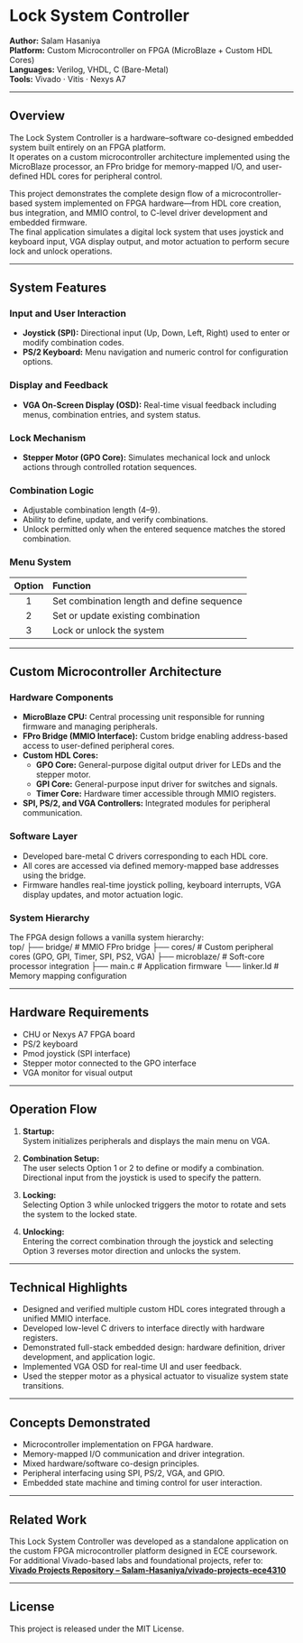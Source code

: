 # Lock System Controller  
**Author:** Salam Hasaniya  
**Platform:** Custom Microcontroller on FPGA (MicroBlaze + Custom HDL Cores)  
**Languages:** Verilog, VHDL, C (Bare-Metal)  
**Tools:** Vivado · Vitis · Nexys A7  

---

## Overview  
The Lock System Controller is a hardware–software co-designed embedded system built entirely on an FPGA platform.  
It operates on a custom microcontroller architecture implemented using the MicroBlaze processor, an FPro bridge for memory-mapped I/O, and user-defined HDL cores for peripheral control.  

This project demonstrates the complete design flow of a microcontroller-based system implemented on FPGA hardware—from HDL core creation, bus integration, and MMIO control, to C-level driver development and embedded firmware.  
The final application simulates a digital lock system that uses joystick and keyboard input, VGA display output, and motor actuation to perform secure lock and unlock operations.

---

## System Features  

### Input and User Interaction  
- **Joystick (SPI):** Directional input (Up, Down, Left, Right) used to enter or modify combination codes.  
- **PS/2 Keyboard:** Menu navigation and numeric control for configuration options.  

### Display and Feedback  
- **VGA On-Screen Display (OSD):** Real-time visual feedback including menus, combination entries, and system status.  

### Lock Mechanism  
- **Stepper Motor (GPO Core):** Simulates mechanical lock and unlock actions through controlled rotation sequences.  

### Combination Logic  
- Adjustable combination length (4–9).  
- Ability to define, update, and verify combinations.  
- Unlock permitted only when the entered sequence matches the stored combination.  

### Menu System  
| Option | Function |
|:--:|:--|
| 1 | Set combination length and define sequence |
| 2 | Set or update existing combination |
| 3 | Lock or unlock the system |

---

## Custom Microcontroller Architecture  

### Hardware Components  
- **MicroBlaze CPU:** Central processing unit responsible for running firmware and managing peripherals.  
- **FPro Bridge (MMIO Interface):** Custom bridge enabling address-based access to user-defined peripheral cores.  
- **Custom HDL Cores:**  
  - **GPO Core:** General-purpose digital output driver for LEDs and the stepper motor.  
  - **GPI Core:** General-purpose input driver for switches and signals.  
  - **Timer Core:** Hardware timer accessible through MMIO registers.  
- **SPI, PS/2, and VGA Controllers:** Integrated modules for peripheral communication.  

### Software Layer  
- Developed bare-metal C drivers corresponding to each HDL core.  
- All cores are accessed via defined memory-mapped base addresses using the bridge.  
- Firmware handles real-time joystick polling, keyboard interrupts, VGA display updates, and motor actuation logic.  

### System Hierarchy  
The FPGA design follows a vanilla system hierarchy:  
top/
├── bridge/ # MMIO FPro bridge
├── cores/ # Custom peripheral cores (GPO, GPI, Timer, SPI, PS2, VGA)
├── microblaze/ # Soft-core processor integration
├── main.c # Application firmware
└── linker.ld # Memory mapping configuration

---

## Hardware Requirements  
- CHU or Nexys A7 FPGA board  
- PS/2 keyboard  
- Pmod joystick (SPI interface)  
- Stepper motor connected to the GPO interface  
- VGA monitor for visual output  

---

## Operation Flow  

1. **Startup:**  
   System initializes peripherals and displays the main menu on VGA.  

2. **Combination Setup:**  
   The user selects Option 1 or 2 to define or modify a combination.  
   Directional input from the joystick is used to specify the pattern.  

3. **Locking:**  
   Selecting Option 3 while unlocked triggers the motor to rotate and sets the system to the locked state.  

4. **Unlocking:**  
   Entering the correct combination through the joystick and selecting Option 3 reverses motor direction and unlocks the system.  

---

## Technical Highlights  
- Designed and verified multiple custom HDL cores integrated through a unified MMIO interface.  
- Developed low-level C drivers to interface directly with hardware registers.  
- Demonstrated full-stack embedded design: hardware definition, driver development, and application logic.  
- Implemented VGA OSD for real-time UI and user feedback.  
- Used the stepper motor as a physical actuator to visualize system state transitions.  

---

## Concepts Demonstrated  
- Microcontroller implementation on FPGA hardware.  
- Memory-mapped I/O communication and driver integration.  
- Mixed hardware/software co-design principles.  
- Peripheral interfacing using SPI, PS/2, VGA, and GPIO.  
- Embedded state machine and timing control for user interaction.  

---

## Related Work  
This Lock System Controller was developed as a standalone application on the custom FPGA microcontroller platform designed in ECE coursework.  
For additional Vivado-based labs and foundational projects, refer to:  
**[Vivado Projects Repository – Salam-Hasaniya/vivado-projects-ece4310](https://github.com/Salam-Hasaniya/vivado-projects-ece4310)**  

---

## License  
This project is released under the MIT License.  

